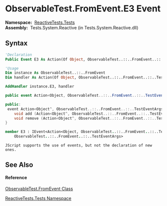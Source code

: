 # ObservableTest.FromEvent.E3 Event

**Namespace:**  [ReactiveTests.Tests](ReactiveTests.Tests\ReactiveTests.Tests.md)  
**Assembly:**  Tests.System.Reactive (in Tests.System.Reactive.dll)

## Syntax

```vb
'Declaration
Public Event E3 As Action(Of Object, ObservableTest..::..FromEvent..::..TestEventArgs)
```

```vb
'Usage
Dim instance As ObservableTest..::..FromEvent
Dim handler As Action(Of Object, ObservableTest..::..FromEvent..::..TestEventArgs)

AddHandler instance.E3, handler
```

```csharp
public event Action<Object, ObservableTest..::..FromEvent..::..TestEventArgs> E3
```

```c++
public:
 event Action<Object^, ObservableTest..::..FromEvent..::..TestEventArgs^>^ E3 {
    void add (Action<Object^, ObservableTest..::..FromEvent..::..TestEventArgs^>^ value);
    void remove (Action<Object^, ObservableTest..::..FromEvent..::..TestEventArgs^>^ value);
}
```

```fsharp
member E3 : IEvent<Action<Object, ObservableTest..::..FromEvent..::..TestEventArgs>,
    ObservableTest..::..FromEvent..::..TestEventArgs>
```

```jscript
JScript supports the use of events, but not the declaration of new ones.
```

## See Also

#### Reference

[ObservableTest.FromEvent Class](ObservableTest.FromEvent\ObservableTest.FromEvent.md)

[ReactiveTests.Tests Namespace](ReactiveTests.Tests\ReactiveTests.Tests.md)




